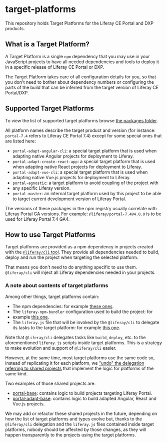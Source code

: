 # target-platforms

This repository holds Target Platforms for the Liferay CE Portal and DXP
products.

## What is a Target Platform?

A Target Platform is a single `npm` dependency that you may use in your
JavaScript projects to have all needed dependencies and tools to deploy it in a
specific release of Liferay CE Portal or DXP.

The Target Platform takes care of all configuration details for you, so that
you don't need to bother about dependency numbers or configuring the parts of
the build that can be inferred from the target version of Liferay CE
Portal/DXP.

## Supported Target Platforms

To view the list of supported target platforms browse
[the packages folder](./packages).

All platform names describe the target product and version (for instance:
`portal-7.4` refers to Liferay CE Portal 7.4) except for some special ones that
are listed here:

-   `portal-adapt-angular-cli`: a special target platform that is used when
    adapting native Angular projects for deployment to Liferay.
-   `portal-adapt-create-react-app`: a special target platform that is used when
    adapting native React projects for deployment to Liferay.
-   `portal-adapt-vue-cli`: a special target platform that is used when adapting
    native Vue.js projects for deployment to Liferay.
-   `portal-agnostic`: a target platform to avoid coupling of the project with
-   any
    specific Liferay version.
-   `portal-master`: an internal target platform used by this project to be able
    to target current development version of Liferay Portal.

The versions of these packages in the npm registry usually correlate with
Liferay Portal GA versions. For example: `@liferay/portal-7.4@4.0.0` is to be
used for Liferay Portal 7.4 GA4.

## How to use Target Platforms

Target platforms are provided as a npm dependency in projects created with the
[`@liferay/cli` tool](https://github.com/izaera/liferay-frontend-projects/blob/doc-toolkit-3/projects/js-toolkit/packages/liferay-cli).
They provide all dependencies needed to build, deploy and run the project when
targeting the selected platform.

That means you don't need to do anything specific to use them. `@liferay/cli`
will inject all Liferay dependencies needed in your projects.

### A note about contents of target platforms

Among other things, target platforms contain:

-   The npm dependencies: for example
    [these ones](https://github.com/izaera/liferay-frontend-projects/blob/doc-toolkit-3/target-platforms/packages/portal-7.4-ga1/package.json#L5-L131).
-   The `liferay-npm-bundler` configuration used to build the project: for
-   example
    [this one](https://github.com/izaera/liferay-frontend-projects/blob/doc-toolkit-3/target-platforms/packages/portal-7.4-ga1/config.json).
-   The `liferay.js` file that will be invoked by the `@liferay/cli` to delegate
    its tasks to the target platform: for example
    [this one](https://github.com/izaera/liferay-frontend-projects/blob/doc-toolkit-3/target-platforms/packages/portal-7.4-ga1/liferay.js).

Note that `@liferay/cli` delegates tasks like `build`, `deploy`, etc. to the
aforementioned `liferay.js` scripts inside target platforms. This is a strategy
to make evolution and support of `@liferay/cli` easier.

However, at the same time, most target platforms use the same code so, instead
of replicating it for each platform, we
["undo" the delegation referring to shared projects](https://github.com/izaera/liferay-frontend-projects/blob/doc-toolkit-3/target-platforms/packages/portal-7.4-ga1/liferay.js#L8)
that implement the logic for platforms of the same kind.

Two examples of those shared projects are:

-   [portal-base](https://github.com/izaera/liferay-frontend-projects/tree/doc-toolkit-3/projects/js-toolkit/packages/portal-base):
    contains logic to build projects targeting Liferay Portal.
-   [portal-adapt-base](https://github.com/izaera/liferay-frontend-projects/tree/doc-toolkit-3/projects/js-toolkit/packages/portal-adapt-base):
    contains logic to build adapted Angular, React and Vue.js projects.

We may add or refactor these shared projects in the future, depending on how
the list of target platforms and types evolve but, thanks to the `@liferay/cli`
delegation and the `liferay.js` files contained inside target platforms, nobody
should be affected by those changes, as they will happen transparently to the
projects using the target platforms.
